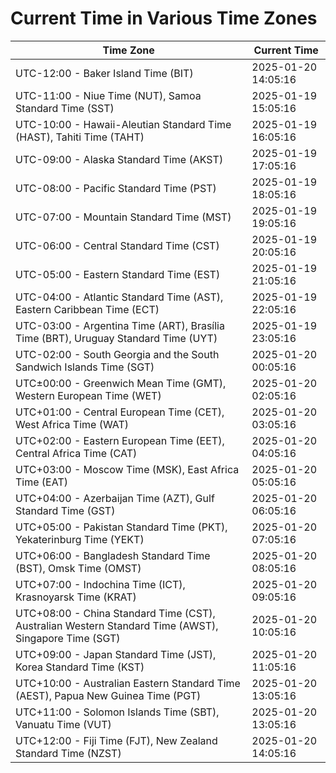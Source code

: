 # Current Time in Various Time Zones

| Time Zone | Current Time |
|-----------|--------------|
| UTC-12:00 - Baker Island Time (BIT) | 2025-01-20 14:05:16 |
| UTC-11:00 - Niue Time (NUT), Samoa Standard Time (SST) | 2025-01-19 15:05:16 |
| UTC-10:00 - Hawaii-Aleutian Standard Time (HAST), Tahiti Time (TAHT) | 2025-01-19 16:05:16 |
| UTC-09:00 - Alaska Standard Time (AKST) | 2025-01-19 17:05:16 |
| UTC-08:00 - Pacific Standard Time (PST) | 2025-01-19 18:05:16 |
| UTC-07:00 - Mountain Standard Time (MST) | 2025-01-19 19:05:16 |
| UTC-06:00 - Central Standard Time (CST) | 2025-01-19 20:05:16 |
| UTC-05:00 - Eastern Standard Time (EST) | 2025-01-19 21:05:16 |
| UTC-04:00 - Atlantic Standard Time (AST), Eastern Caribbean Time (ECT) | 2025-01-19 22:05:16 |
| UTC-03:00 - Argentina Time (ART), Brasília Time (BRT), Uruguay Standard Time (UYT) | 2025-01-19 23:05:16 |
| UTC-02:00 - South Georgia and the South Sandwich Islands Time (SGT) | 2025-01-20 00:05:16 |
| UTC±00:00 - Greenwich Mean Time (GMT), Western European Time (WET) | 2025-01-20 02:05:16 |
| UTC+01:00 - Central European Time (CET), West Africa Time (WAT) | 2025-01-20 03:05:16 |
| UTC+02:00 - Eastern European Time (EET), Central Africa Time (CAT) | 2025-01-20 04:05:16 |
| UTC+03:00 - Moscow Time (MSK), East Africa Time (EAT) | 2025-01-20 05:05:16 |
| UTC+04:00 - Azerbaijan Time (AZT), Gulf Standard Time (GST) | 2025-01-20 06:05:16 |
| UTC+05:00 - Pakistan Standard Time (PKT), Yekaterinburg Time (YEKT) | 2025-01-20 07:05:16 |
| UTC+06:00 - Bangladesh Standard Time (BST), Omsk Time (OMST) | 2025-01-20 08:05:16 |
| UTC+07:00 - Indochina Time (ICT), Krasnoyarsk Time (KRAT) | 2025-01-20 09:05:16 |
| UTC+08:00 - China Standard Time (CST), Australian Western Standard Time (AWST), Singapore Time (SGT) | 2025-01-20 10:05:16 |
| UTC+09:00 - Japan Standard Time (JST), Korea Standard Time (KST) | 2025-01-20 11:05:16 |
| UTC+10:00 - Australian Eastern Standard Time (AEST), Papua New Guinea Time (PGT) | 2025-01-20 13:05:16 |
| UTC+11:00 - Solomon Islands Time (SBT), Vanuatu Time (VUT) | 2025-01-20 13:05:16 |
| UTC+12:00 - Fiji Time (FJT), New Zealand Standard Time (NZST) | 2025-01-20 14:05:16 |
